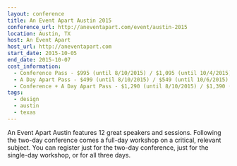 ```yaml
---
layout: conference
title: An Event Apart Austin 2015
conference_url: http://aneventapart.com/event/austin-2015
location: Austin, TX
host: An Event Apart
host_url: http://aneventapart.com
start_date: 2015-10-05
end_date: 2015-10-07
cost_information:
  - Conference Pass - $995 (until 8/10/2015) / $1,095 (until 10/4/2015) / $1,195 (at-the-door)
  - A Day Apart Pass - $499 (until 8/10/2015) / $549 (until 10/6/2015) / $649 (at-the-door)
  - Conference + A Day Apart Pass - $1,290 (until 8/10/2015) / $1,390 (until 10/4/2015) / $1,490 (at-the-door)
tags:
  - design
  - austin
  - texas
---
```


An Event Apart Austin features 12 great speakers and sessions. Following the two-day conference comes
a full-day workshop on a critical, relevant subject. You can register just for the two-day conference,
just for the single-day workshop, or for all three days.